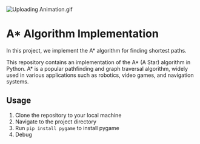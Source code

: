  ![Uploading Animation.gif]()


<h1>A* Algorithm Implementation</h1>

<p>In this project, we implement the A* algorithm for finding shortest paths.</p>

<p>This repository contains an implementation of the A* (A Star) algorithm in Python. A* is a popular pathfinding and graph traversal algorithm, widely used in various applications such as robotics, video games, and navigation systems.</p>

<h2>Usage</h2>

<ol>
  <li>Clone the repository to your local machine</li>
  <li>Navigate to the project directory</li>
  <li>Run <code>pip install pygame</code> to install pygame</li>
  <li>Debug</li>
</ol>
 
